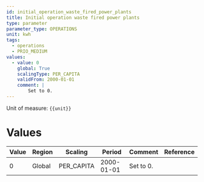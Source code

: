 ```yaml
---
id: initial_operation_waste_fired_power_plants
title: Initial operation waste fired power plants
type: parameter
parameter_type: OPERATIONS
unit: kwh
tags:
  - operations
  - PRIO_MEDIUM
values:
  - value: 0
    global: True
    scalingType: PER_CAPITA
    validFrom: 2000-01-01
    comment: |
        Set to 0.
---
```



Unit of measure: `{{unit}}`


# Values


| Value | Region | Scaling | Period | Comment | Reference |
|-------|--------|---------|--------|---------|-----------|
| 0 | Global | PER_CAPITA | 2000-01-01 | Set to 0. |  |


